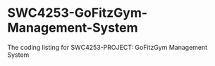 # SWC4253-GoFitzGym-Management-System
The coding listing for SWC4253-PROJECT: GoFitzGym Management System
